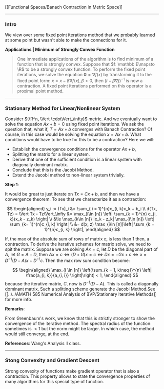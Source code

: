 [[Functional Spaces/Banach Contraction in Metric Space]]

---
### **Intro**

We view over some fixed point iterations method that we probably learned at some point but wasn't able to make the connections for it. 

**Applications | Minimum of Strongly Convex Function**

> One immediate applications of the algorithm is to find minimum of a function that is strongly convex. Suppose that $f: \mathbb E\mapsto \R$ to be a strongly convex function. To perform the fixed point iterations, we solve the equation $\mathbf 0 = \nabla f(x)$ by transforming it to the fixed point form: $x = x - \beta \nabla f(x), \beta > 0$, then $(I - \beta \nabla f)^{-1}$ is now a contraction. A fixed point iterations performed on this operator is a proximal point method. 


---
### **Stationary Method for Linear/Nonlinear System**

Consider $(\R^n, \Vert \cdot\Vert_\infty)$ metric. And we eventually want to solve the equation $Ax + b = 0$ using fixed point iterations. We ask the question that, what if, $T=Ax + b$ converges with Banach Contraction? Of course, in this case would be solving the equation $x = Ax + b$. What conditions would have to be true for this to be a contraction? Here we will: 
- Establish the convergence conditions for the operator $Ax + b$, 
- Splitting the matrix for a linear system. 
- Derive that one of the sufficient condition is a linear system with diagonally dominant matrix. 
- Conclude that this is the Jacobi Method. 
- Extend the Jacobi method to non-linear system trivially. 

**Step 1**: 

It would be great to just iterate on $Tx = Cx + b$, and then we have a convergence theorem. To see that we characterize it as a contraction: 

$$
\begin{aligned}
    y_i := (Tx)_i &= \sum_{ i = 1}^{n}c_{i, k}x_k + b_i
    \\
    d(Tx, Tz) = \Vert Tx - Tz\Vert_\infty &= \max_{i\in [n]} 
    \left|
        \sum_{k = 1}^{n} c_{i, k}(x_k - z_k)
    \right|
    \\
    &\le \max_{k\in [n]} |x_k - z_k|
    \max_{i\in [n]} \left|
        \sum_{k= 1}^{n}c_{i, k}
    \right|
    \\
    &= d(x, z) \max_{i\in [n]}\left|
        \sum_{k = 1}^{n}c_{i, k}
    \right|, 
\end{aligned}
$$

If, the max of the absolute sum of rows of matrix $c$, is less than 1 then, a contraction. To derive the iterative schemes for matrix solve, we need to spit the matrix. Suppose we are solving $Ax = c$, let $D$ be the diagonal part of $A$, let $G = A - D$, then $Ax = c \iff (D + G)x = c \iff Dx = -Gx + c \iff x = D^{-1}(D - A)x + D^{-1}c$. Then the max row sum condition become: 

$$
\begin{aligned}
    \max_{i \in [n]} 
    \left(\sum_{k = 1, k\neq i}^{n} \left|
        \frac{a_{i, k}}{a_{i, i}}
    \right|\right) < 1, 
\end{aligned}
$$
because the iterative matrix, $C$, now is $D^{-1}(D - A)$. This is called a diagonally dominant matrix. Such a splitting scheme generate the Jacobi Method.See [[../../AMATH 585 Numerical Analysis of BVP/Stationary Iterative Methods]] for more info. 

**Remarks**: 

From Greenbaum's work, we know that this is strictly stronger to show the convergence of the iterative method. The spectral radius of the function sometimes is $< 1$ but the norm might be larger. In which case, the method would still converge, at the end. 

**References**: Wang's Analysis II class. 


---
### **Stong Convexity and Gradient Descent**

Strong convexity of functions make gradient operator that is also a contraction. This property allows to state the convergence properties of many algorithms for this special type of function. 
